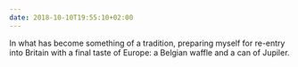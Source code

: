 ```yaml
---
date: 2018-10-10T19:55:10+02:00
---
```


In what has become something of a tradition, preparing myself for re-entry into Britain with a final taste of Europe: a Belgian waffle and a can of Jupiler.
